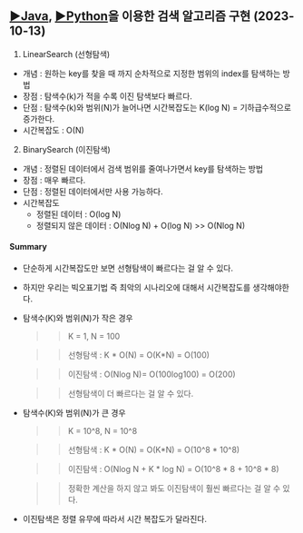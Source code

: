 ## [▶Java](Java/), [▶Python](Python/)을 이용한 검색 알고리즘 구현 (2023-10-13)
1. LinearSearch (선형탐색)
- 개념 : 원하는 key를 찾을 때 까지 순차적으로 지정한 범위의 index를 탐색하는 방법
- 장점 : 탐색수(k)가 적을 수록 이진 탐색보다 빠르다.
- 단점 : 탐색수(k)와 범위(N)가 늘어나면 시간복잡도는 K(log N) = 기하급수적으로 증가한다.  
- 시간복잡도 : O(N)

2. BinarySearch (이진탐색)
- 개념 : 정렬된 데이터에서 검색 범위를 줄여나가면서 key를 탐색하는 방법
- 장점 : 매우 빠르다.
- 단점 : 정렬된 데이터에서만 사용 가능하다.
- 시간복잡도
    - 정렬된 데이터 : O(log N)
    - 정렬되지 않은 데이터 : O(Nlog N) + O(log N) >> O(Nlog N)

#### Summary
- 단순하게 시간복잡도만 보면 선형탐색이 빠르다는 걸 알 수 있다.
- 하지만 우리는 빅오표기법 즉 최악의 시나리오에 대해서 시간복잡도를 생각해야한다.
- 탐색수(K)와 범위(N)가 작은 경우
    >> K = 1, N = 100
    
    >> 선형탐색 : K * O(N) = O(K*N) = O(100)
    
    >> 이진탐색 : O(Nlog N)= O(100log100) = O(200)
    
    >> 선형탐색이 더 빠르다는 걸 알 수 있다.
- 탐색수(K)와 범위(N)가 큰 경우
    >> K = 10^8, N = 10^8
    
    >> 선형탐색 : K * O(N) = O(K*N) = O(10^8 * 10^8)
    
    >> 이진탐색 : O(Nlog N + K * log N) = O(10^8 * 8 + 10^8 * 8)
    
    >> 정확한 계산을 하지 않고 봐도 이진탐색이 훨씬 빠르다는 걸 알 수 있다.
- 이진탐색은 정렬 유무에 따라서 시간 복잡도가 달라진다.

